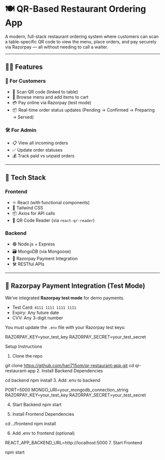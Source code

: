 # 🍽️ QR-Based Restaurant Ordering App

A modern, full-stack restaurant ordering system where customers can scan a table-specific QR code to view the menu, place orders, and pay securely via Razorpay — all without needing to call a waiter.

---

## 🧑‍🍳 Features

### 👥 For Customers
- 📲 Scan QR code (linked to table)
- 🧾 Browse menu and add items to cart
- 💳 Pay online via Razorpay (test mode)
- 📦 Real-time order status updates (Pending → Confirmed → Preparing → Served)

### 🛠️ For Admin
- 📋 View all incoming orders
- ✅ Update order statuses
- 💰 Track paid vs unpaid orders

---

## 🧱 Tech Stack

### Frontend
- ⚛️ React (with functional components)
- 💅 Tailwind CSS
- 📦 Axios for API calls
- 📸 QR Code Reader (via `react-qr-reader`)

### Backend
- 🟢 Node.js + Express
- 🗃️ MongoDB (via Mongoose)
- 🔐 Razorpay Payment Integration
- 🛠️ RESTful APIs

---


## 🔐 Razorpay Payment Integration (Test Mode)

We’ve integrated **Razorpay test mode** for demo payments.

- Test Card: `4111 1111 1111 1111`
- Expiry: Any future date
- CVV: Any 3-digit number 

You must update the `.env` file with your Razorpay test keys: 

RAZORPAY_KEY=your_test_key
RAZORPAY_SECRET=your_test_secret

Setup Instructions
1. Clone the repo

git clone https://github.com/hari715om/qr-restaurant-app.git
cd qr-restaurant-app
2. Install Backend Dependencies

cd backend
npm install
3. Add .env to backend

PORT=5000
MONGO_URI=your_mongodb_connection_string
RAZORPAY_KEY=your_test_key
RAZORPAY_SECRET=your_test_secret

4. Start Backend
npm start

5. Install Frontend Dependencies

cd ../frontend
npm install

6. Add .env to frontend (optional)

REACT_APP_BACKEND_URL=http://localhost:5000
7. Start Frontend

npm start
